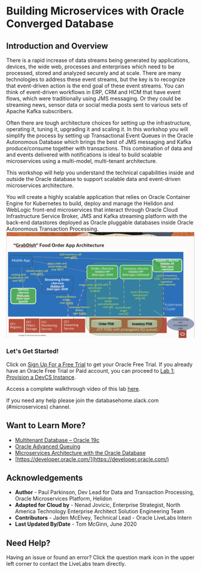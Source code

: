 # Building Microservices with Oracle Converged Database
## Introduction and Overview

There is a rapid increase of data streams being generated by applications, devices, the wide web, processes and enterprises which need to be processed, stored and analyzed securely and at scale. There are many technologies to address these event streams, but the key is to recognize that event-driven action is the end goal of these event streams. You can think of event-driven workflows in ERP, CRM and HCM that have event flows, which were traditionally using JMS messaging. Or they could be streaming news, sensor data or social media posts sent to various sets of Apache Kafka subscribers.

Often there are tough architecture choices for setting up the infrastructure, operating it, tuning it, upgrading it and scaling it. In this workshop you will simplify the process by setting up Transactional Event Queues in the Oracle Autonomous Database which brings the best of JMS messaging and Kafka produce/consume together with transactions. This combination of data and and events delivered with notifications is ideal to build scalable microservices using a multi-model, multi-tenant architecture.

This workshop will help you understand the technical capabilities inside and outside the Oracle database to support scalable data and event-driven microservices architecture.

You will create a highly scalable application that relies on Oracle Container Engine for Kubernetes to build, deploy and manage the Helidon and WebLogic front-end microservices that interact through Oracle Cloud Infrastructure Service Broker, JMS and Kafka streaming platform with the back-end datastores deployed as Oracle pluggable databases inside Oracle Autonomous Transaction Processing.
![](./images/architecture.png " ")

### Let's Get Started!

Click on [Sign Up For a Free Trial](?lab=sign-up-for-free-trial) to get your Oracle Free Trial. If you already have an Oracle Free Trial or Paid account, you can proceed to [Lab 1: Provision a DevCS Instance](?lab=lab-1-setup-oci,-oke,-atp-cloud-shell).

Access a complete walkthrough video of this lab [here](https://tinyurl.com/helidonoracledb-msdataworkshop). 

If you need any help please join the databasehome.slack.com (#microservices) channel.


## Want to Learn More?

* [Multitenant Database – Oracle 19c](https://www.oracle.com/database/technologies/multitenant.html)
* [Oracle Advanced Queuing](https://docs.oracle.com/en/database/oracle/oracle-database/19/adque/aq-introduction.html)
* [Microservices Architecture with the Oracle Database](https://www.oracle.com/technetwork/database/availability/trn5515-microserviceswithoracle-5187372.pdf)
* [https://developer.oracle.com/](https://developer.oracle.com/)

## Acknowledgements
* **Author** - Paul Parkinson, Dev Lead for Data and Transaction Processing, Oracle Microservices Platform, Helidon
* **Adapted for Cloud by** -  Nenad Jovicic, Enterprise Strategist, North America Technology Enterprise Architect Solution Engineering Team
* **Contributors** - Jaden McElvey, Technical Lead - Oracle LiveLabs Intern
* **Last Updated By/Date** - Tom McGinn, June 2020

## Need Help?  
Having an issue or found an error?  Click the question mark icon in the upper left corner to contact the LiveLabs team directly. 
